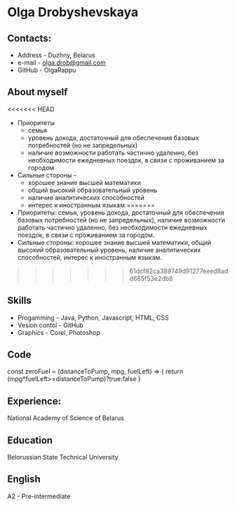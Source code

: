 # 	Olga Drobyshevskaya
## Contacts: 
  * Address - Duzhny, Belarus
  * e-mail - olga.drob@gmail.com
  * GitHub - OlgaRappu
## About myself
<<<<<<< HEAD
  * Приоритеты
      * семья 
      * уровень дохода, достаточный для обеспечения базовых потребностей (но не запредельных) 
      * наличие возможности работать частично удаленно, без необходимости ежедневных поездок, в связи с проживанием за городом
  * Сильные стороны -  
      * хорошее знание высшей математики
      * общий высокий образовательный уровень
      * наличие аналитических способностей
      * интерес к иностранным языкам
=======
  * Приоритеты: семья, уровень дохода, достаточный для обеспечения базовых потребностей (но не запредельных), наличие возможности работать частично удаленно, без необходимости ежедневных поездок, в связи с проживанием за городом.
  * Сильные стороны: хорошее знание высшей математики, общий высокий образовательный уровень, наличие аналитических способностей, интерес к иностранным языкам.
>>>>>>> 61dcf82ca389749d91277eeed8add685f53e2db8
## Skills
  * Progamming - Java, Python, Javascript, HTML, CSS
  * Vesion contol - GitHub
  * Graphics - Corel, Photoshop
## Code
const zeroFuel = (distanceToPump, mpg, fuelLeft) => {
 return  (mpg*fuelLeft>=distanceToPump)?true:false
}
## Experience: 
National Academy of Science of Belarus
## Education 
Belorussian State Technical University
## English 
A2 - Pre-intermediate 
